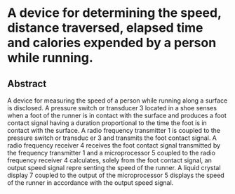 # A device for determining the speed, distance traversed, elapsed time and calories expended by a person while running.

## Abstract
A device for measuring the speed of a person while running along a surface is disclosed. A pressure switch or transducer 3 located in a shoe senses when a foot of the runner is in contact with the surface and produces a foot contact signal having a duration proportional to the time the foot is in contact with the surface. A radio frequency transmitter 1 is coupled to the pressure switch or transduc er 3 and transmits the foot contact signal. A radio frequency receiver 4 receives the foot contact signal transmitted by the frequency transmitter 1 and a microprocessor 5 coupled to the radio frequency receiver 4 calculates, solely from the foot contact signal, an output speed signal repre senting the speed of the runner. A liquid crystal display 7 coupled to the output of the microprocessor 5 displays the speed of the runner in accordance with the output speed signal.